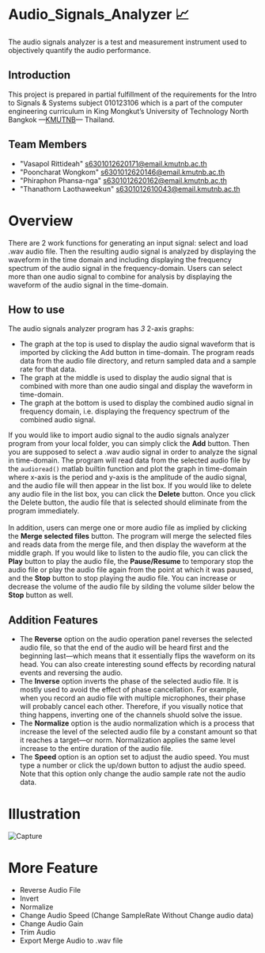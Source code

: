 # Audio_Signals_Analyzer 📈
The audio signals analyzer is a test and measurement instrument used to objectively quantify the audio performance.
## Introduction
This project is prepared in partial fulfillment of the requirements for the Intro to Signals & Systems subject 010123106 which is a part of the computer engineering curriculum in King Mongkut’s University of Technology North Bangkok —<a href="https://www.kmutnb.ac.th/">KMUTNB</a>— Thailand.
## Team Members
- "Vasapol Rittideah" s6301012620171@email.kmutnb.ac.th
- "Pooncharat Wongkom" s6301012620146@email.kmutnb.ac.th
- "Phiraphon Phansa-nga" s6301012620162@email.kmutnb.ac.th
- "Thanathorn Laothaweekun" s6301012610043@email.kmutnb.ac.th
# Overview
There are 2 work functions for generating an input signal: select and load .wav audio file. Then the resulting audio signal is analyzed by displaying the waveform in the time domain and including displaying the frequency spectrum of the audio signal in the frequency-domain. Users can select more than one audio signal to combine for analysis by displaying the waveform of the audio signal in the time-domain.
## How to use
The audio signals analyzer program has *3* 2-axis graphs:
- The graph at the top is used to display the audio signal waveform that is imported by clicking the Add button in time-domain. The program reads data from the audio file directory, and return sampled data and a sample rate for that data.
- The graph at the middle is used to display the audio signal that is combined with more than one audio singal and display the waveform in time-domain.
- The graph at the bottom is used to display the combined audio signal in frequency domain, i.e. displaying the frequency spectrum of the combined audio signal.

If you would like to import audio signal to the audio signals analyzer program from your local folder, you can simply click the **Add** button. Then you are supposed to select a .wav audio signal in order to analyze the signal in time-domain. The program will read data from the selected audio file by the `audioread()` matlab builtin function and plot the graph in time-domain where x-axis is the period and y-axis is the amplitude of the audio signal, and the audio file will then appear in the list box. If you would like to delete any audio file in the list box, you can click the **Delete** button. Once you click the Delete button, the audio file that is selected should eliminate from the program immediately.<br><br>
In addition, users can merge one or more audio file as implied by clicking the **Merge selected files** button. The program will merge the selected files and reads data from the merge file, and then display the waveform at the middle graph. If you would like to listen to the audio file, you can click the **Play** button to play the audio file, the **Pause/Resume** to temporary stop the audio file or play the audio file again from the point at which it was paused, and the **Stop** button to stop playing the audio file. You can increase or decrease the volume of the audio file by silding the volume silder below the **Stop** button as well.

## Addition Features
- The **Reverse** option on the audio operation panel reverses the selected audio file, so that the end of the audio will be heard first and the beginning last—which means that it essentially flips the waveform on its head. You can also create interesting sound effects by recording natural events and reversing the audio.
- The **Inverse** option inverts the phase of the selected audio file. It is mostly used to avoid the effect of phase cancellation. For example, when you record an audio file with multiple microphones, their phase will probably cancel each other. Therefore, if you visually notice that thing happens, inverting one of the channels shuold  solve the issue.
- The **Normalize** option is the audio normalization which is a process that increase the level of the selected audio file by a constant amount so that it reaches a target—or norm. Normalization applies the same level increase to the entire duration of the audio file.
- The **Speed** option is an option set to adjust the audio speed. You must type a number or click the up/down button to adjust the audio speed. Note that this option only change the audio sample rate not the audio data.
# Illustration
![Capture](https://user-images.githubusercontent.com/88476811/142654317-c32e378a-e1cc-41fb-af47-30bd7d2937b6.JPG)

# More Feature
- Reverse Audio File
- Invert
- Normalize
- Change Audio Speed (Change SampleRate Without Change audio data)
- Change Audio Gain
- Trim Audio
- Export Merge Audio to .wav file
